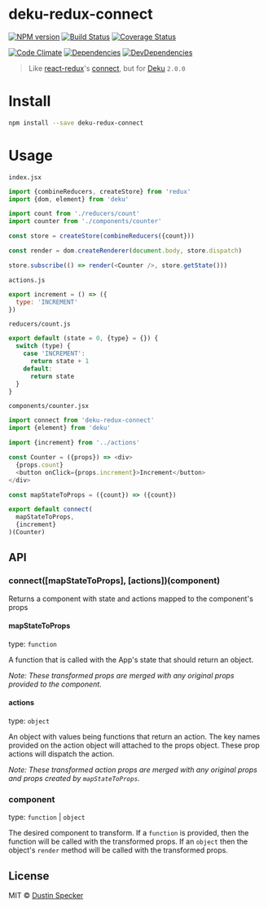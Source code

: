 # deku-redux-connect
[![NPM version](https://badge.fury.io/js/deku-redux-connect.svg)](http://badge.fury.io/js/deku-redux-connect) [![Build Status](https://travis-ci.org/dustinspecker/deku-redux-connect.svg?branch=master)](https://travis-ci.org/dustinspecker/deku-redux-connect) [![Coverage Status](https://img.shields.io/coveralls/dustinspecker/deku-redux-connect.svg)](https://coveralls.io/r/dustinspecker/deku-redux-connect?branch=master)

[![Code Climate](https://codeclimate.com/github/dustinspecker/deku-redux-connect/badges/gpa.svg)](https://codeclimate.com/github/dustinspecker/deku-redux-connect) [![Dependencies](https://david-dm.org/dustinspecker/deku-redux-connect.svg)](https://david-dm.org/dustinspecker/deku-redux-connect/#info=dependencies&view=table) [![DevDependencies](https://david-dm.org/dustinspecker/deku-redux-connect/dev-status.svg)](https://david-dm.org/dustinspecker/deku-redux-connect/#info=devDependencies&view=table)

> Like [react-redux](https://github.com/rackt/react-redux)'s [connect](https://github.com/rackt/react-redux/blob/master/docs/api.md#connectmapstatetoprops-mapdispatchtoprops-mergeprops-options), but for [Deku](https://github.com/dekujs/deku) `2.0.0`

# Install
```bash
npm install --save deku-redux-connect
```

# Usage

`index.jsx`
```javascript
import {combineReducers, createStore} from 'redux'
import {dom, element} from 'deku'

import count from './reducers/count'
import counter from './components/counter'

const store = createStore(combineReducers({count}))

const render = dom.createRenderer(document.body, store.dispatch)

store.subscribe(() => render(<Counter />, store.getState()))
```

`actions.js`
```javascript
export increment = () => ({
  type: 'INCREMENT'
})
```

`reducers/count.js`
```javascript
export default (state = 0, {type} = {}) {
  switch (type) {
    case 'INCREMENT':
      return state + 1
    default:
      return state
  }
}
```

`components/counter.jsx`
```javascript
import connect from 'deku-redux-connect'
import {element} from 'deku'

import {increment} from '../actions'

const Counter = ({props}) => <div>
  {props.count}
  <button onClick={props.increment}>Increment</button>
</div>

const mapStateToProps = ({count}) => ({count})

export default connect(
  mapStateToProps,
  {increment}
)(Counter)
```

## API
### connect([mapStateToProps], [actions])(component)
Returns a component with state and actions mapped to the component's props

#### mapStateToProps
type: `function`

A function that is called with the App's state that should return an object.

*Note: These transformed props are merged with any original props provided to the component.*

#### actions
type: `object`

An object with values being functions that return an action. The key names provided on the action object
will attached to the props object. These prop actions will dispatch the action.

*Note: These transformed action props are merged with any original props and props created by `mapStateToProps`.*

### component
type: `function` | `object`

The desired component to transform. If a `function` is provided, then the function will be called with the transformed props.
If an `object` then the object's `render` method will be called with the transformed props.

## License
MIT © [Dustin Specker](https://github.com/dustinspecker)
